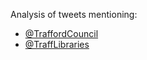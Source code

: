 Analysis of tweets mentioning:

- [@TraffordCouncil](https://www.trafforddatalab.io/twitter/traffordcouncil)
- [@TraffLibraries](https://www.trafforddatalab.io/twitter/trafflibraries)
